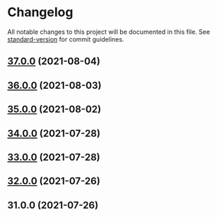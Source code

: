 # Changelog

All notable changes to this project will be documented in this file. See [standard-version](https://github.com/conventional-changelog/standard-version) for commit guidelines.

## [37.0.0](https://github.com/howlrapp/howlr-app/compare/v36.0.0...v37.0.0) (2021-08-04)

## [36.0.0](https://github.com/howlrapp/howlr-app/compare/v35.0.0...v36.0.0) (2021-08-03)

## [35.0.0](https://github.com/howlrapp/howlr-app/compare/v33.0.0...v35.0.0) (2021-08-02)

## [34.0.0](https://github.com/howlrapp/howlr-app/compare/v33.0.0...v34.0.0) (2021-07-28)

## [33.0.0](https://github.com/howlrapp/howlr-app/compare/v32.0.0...v33.0.0) (2021-07-28)

## [32.0.0](https://github.com/howlrapp/howlr-app/compare/v31.0.0...v32.0.0) (2021-07-26)

## 31.0.0 (2021-07-26)
